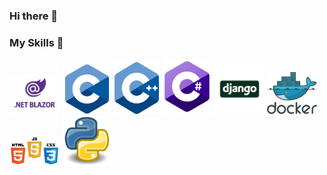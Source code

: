 ### Hi there 🌱

### My Skills 🌱
<div>
  <img src="./img/blazor.png" style="width:5rem">
  <img src="./img/c.webp" style="width:5rem">
  <img src="./img/c++.webp" style="width:72px">
  <img src="./img/csharp.webp" style="width:5rem">
  <img src="./img/django.png" style="width:5rem">
  <img src="./img/docker.webp" style="width:5rem">
  <img src="./img/web.png" style="width:5rem">
  <img src="./img/python.png" style="width:5rem">
</div>


<!--
**sierra182/sierra182** is a ✨ _special_ ✨ repository because its `README.md` (this file) appears on your GitHub profile.

Here are some ideas to get you started:

- 🔭 I’m currently working on ...
- 🌱 I’m currently learning ...
- 👯 I’m looking to collaborate on ...
- 🤔 I’m looking for help with ...
- 💬 Ask me about ...
- 📫 How to reach me: ...
- 😄 Pronouns: ...
- ⚡ Fun fact: ...
-->
